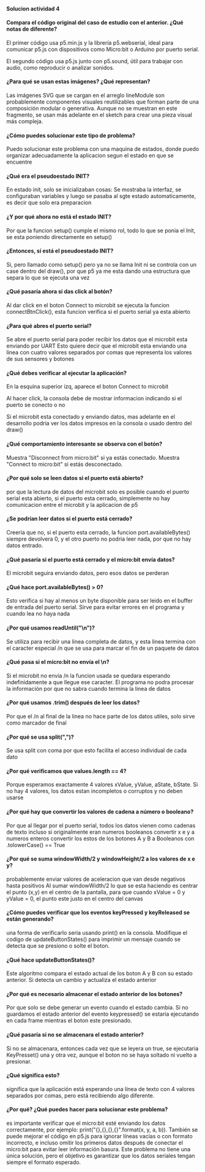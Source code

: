 #### Solucion actividad 4

#### Compara el código original del caso de estudio con el anterior. ¿Qué notas de diferente?

El primer código usa p5.min.js y la librería p5.webserial, ideal para comunicar p5.js con dispositivos como Micro:bit o Arduino por puerto serial.

El segundo código usa p5.js junto con p5.sound, útil para trabajar con audio, como reproducir o analizar sonidos.

#### ¿Para qué se usan estas imágenes? ¿Qué representan?

Las imágenes SVG que se cargan en el arreglo lineModule son probablemente componentes visuales reutilizables que forman parte de una composición modular o generativa. Aunque no se muestran en este fragmento, se usan más adelante en el sketch para crear una pieza visual más compleja.

#### ¿Cómo puedes solucionar este tipo de problema?
Puedo solucionar este problema con una maquina de estados, donde puedo organizar adecuadamente la aplicacion segun el estado en que se encuentre

#### ¿Qué era el pseudoestado INIT?
En estado init, solo se inicializaban cosas: 
Se mostraba la interfaz, se configuraban variables y luego se pasaba al sgte estado automaticamente, es decir que solo era preparacion 

#### ¿Y por qué ahora no está el estado INIT?
Por que la funcion setup() cumple el mismo rol, todo lo que se ponia el Init, se esta poniendo directamente en setup() 

#### ¿Entonces, sí está el pseudoestado INIT?
Si, pero llamado como setup() pero ya no se llama Init ni se controla con un case dentro del draw(), por que p5 ya me esta dando una estructura que separa lo que se ejecuta una vez 

#### ¿Qué pasaría ahora si das click al botón?
Al dar click en el boton Connect to microbit se ejecuta la funcion connectBtnClick(), esta funcion verifica si el puerto serial ya esta abierto 

#### ¿Para qué abres el puerto serial?
Se abre el puerto serial para poder recibir los datos que el microbit esta enviando por UART
Esto quiere decir que el microbit esta enviando una linea con cuatro valores separados por comas que representa los valores de sus sensores y botones 

#### ¿Qué debes verificar al ejecutar la aplicación?
En la esquina superior izq, aparece el boton Connect to microbit

Al hacer click, la consola debe de mostrar informacion indicando si el puerto se conecto o no

Si el microbit esta conectado y enviando datos, mas adelante en el desarrollo podria ver los datos impresos en la consola o usado dentro del draw()

#### ¿Qué comportamiento interesante se observa con el botón?
Muestra "Disconnect from micro:bit" si ya estás conectado.
Muestra "Connect to micro:bit" si estás desconectado.

#### ¿Por qué solo se leen datos si el puerto está abierto?
por que la lectura de datos del microbit solo es posible cuando el puerto serial esta abierto, si el puerto esta cerrado, simplemente no hay comunicacion entre el microbit y la aplicacion de p5 

#### ¿Se podrían leer datos si el puerto está cerrado?
Creeria que no, si el puerto esta cerrado, la funcion port.availableBytes() siempre devolvera 0, y el otro puerto no podria leer nada, por que no hay datos entrado.

#### ¿Qué pasaría si el puerto está cerrado y el micro:bit envía datos?
El microbit seguira enviando datos, pero esos datos se perderan

#### ¿Qué hace port.availableBytes() > 0?
Esto verifica si hay al menos un byte disponible para ser leido en el buffer de entrada del puerto serial.
Sirve para evitar errores en el programa y cuando lea no haya nada 

#### ¿Por qué usamos readUntil("\n")?
Se utiliza para recibir una linea completa de datos, y esta linea termina con el caracter especial /n que se usa para marcar el fin de un paquete de datos 

#### ¿Qué pasa si el micro:bit no envía el \n?
Si el microbit no envia /n la funcion usada se quedara esperando indefinidamente a que llegue ese caracter. El programa no podra procesar la información por que no sabra cuando termina la linea de datos

#### ¿Por qué usamos .trim() después de leer los datos?
Por que el /n al final de la linea no hace parte de los datos utiles, solo sirve como marcador de final 

#### ¿Por qué se usa split(",")?
Se usa split con coma por que esto facilita el acceso individual de cada dato 

#### ¿Por qué verificamos que values.length == 4?
Porque esperamos exactamente 4 valores xValue, yValue, aState, bState. Si no hay 4 valores, los datos estan incompletos o corruptos y no deben usarse

#### ¿Por qué hay que convertir los valores de cadena a número o booleano?
Por que al llegar por el puerto serial, todos los datos vienen como cadenas de texto incluso si originalmente eran numeros booleanos 
convertir x e y a numeros enteros
convertir los estos de los botones A y B a Booleanos con .tolowerCase() == True

#### ¿Por qué se suma windowWidth/2 y windowHeight/2 a los valores de x e y?
probablemente enviar valores de aceleracion que van desde negativos hasta positivos
Al sumar windowWidth/2 lo que se esta haciendo es centrar el punto (x,y) en el centro de la pantalla, para que cuando xValue = 0 y yValue = 0, el punto este justo en el centro del canvas

#### ¿Cómo puedes verificar que los eventos keyPressed y keyReleased se están generando?
una forma de verificarlo seria usando print() en la consola. Modifique el codigo de updateButtonStates() para imprimir un mensaje cuando se detecta que se presiono o solte el boton.

#### ¿Qué hace updateButtonStates()?
Este algoritmo compara el estado actual de los boton A y B con su estado anterior. Si detecta un cambio y actualiza el estado anterior

#### ¿Por qué es necesario almacenar el estado anterior de los botones?
Por que solo se debe generar un evento cuando el estado cambia. Si no guardamos el estado anterior del evento keypressed() se estaria ejecutando en cada frame mientras el boton este presionado.

#### ¿Qué pasaría si no se almacenara el estado anterior?
Si no se almacenara, entonces cada vez que se leyera un true, se ejecutaria KeyPresset() una y otra vez, aunque el boton no se haya soltado ni vuelto a presionar. 

#### ¿Qué significa esto?
significa que la aplicación está esperando una línea de texto con 4 valores separados por comas, pero está recibiendo algo diferente.

#### ¿Por qué? ¿Qué puedes hacer para solucionar este problema?
es importante verificar que el micro:bit esté enviando los datos correctamente, por ejemplo: print("{},{},{},{}".format(x, y, a, b)). También se puede mejorar el código en p5.js para ignorar líneas vacías o con formato incorrecto, e incluso omitir los primeros datos después de conectar el micro:bit para evitar leer información basura. Este problema no tiene una única solución, pero el objetivo es garantizar que los datos seriales tengan siempre el formato esperado.


